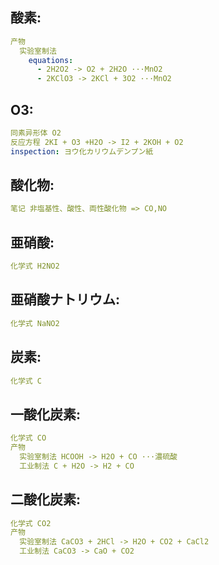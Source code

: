 ## 酸素:

```yaml
产物
  实验室制法
    equations:
      - 2H2O2 -> O2 + 2H2O ···MnO2
      - 2KClO3 -> 2KCl + 3O2 ···MnO2

```

## O3:

```yaml
同素异形体 O2
反应方程 2KI + O3 +H2O -> I2 + 2KOH + O2
inspection: ヨウ化カリウムデンプン紙

```

## 酸化物:

```yaml
笔记 非塩基性、酸性、両性酸化物 => CO,NO

```

## 亜硝酸:

```yaml
化学式 H2NO2

```

## 亜硝酸ナトリウム:

```yaml
化学式 NaNO2

```

## 炭素:

```yaml
化学式 C

```

## 一酸化炭素:

```yaml
化学式 CO
产物
  实验室制法 HCOOH -> H2O + CO ···濃硫酸
  工业制法 C + H2O -> H2 + CO

```

## 二酸化炭素:

```yaml
化学式 CO2
产物
  实验室制法 CaCO3 + 2HCl -> H2O + CO2 + CaCl2
  工业制法 CaCO3 -> CaO + CO2
```